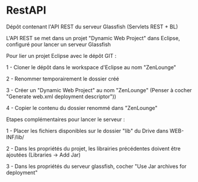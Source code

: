 # RestAPI
Dépôt contenant l'API REST du serveur Glassfish (Servlets REST + BL)

L'API REST se met dans un projet "Dynamic Web Project" dans Eclipse, configuré pour lancer un serveur Glassfish


Pour lier un projet Eclipse avec le dépôt GIT :

1 - Cloner le dépôt dans le workspace d'Eclipse au nom "ZenLounge"

2 - Renommer temporairement le dossier créé

3 - Créer un "Dynamic Web Project" au nom "ZenLounge" (Penser à cocher "Generate web.xml deployment descriptor"))

4 - Copier le contenu du dossier renommé dans "ZenLounge"


Etapes complémentaires pour lancer le serveur :


1 - Placer les fichiers disponibles sur le dossier "lib" du Drive dans WEB-INF/lib/

2 - Dans les propriétés du projet, les librairies précédentes doivent être ajoutées (Libraries -> Add Jar)

3 - Dans les propriétés du serveur glassfish, cocher "Use Jar archives for deployment"